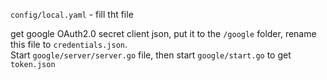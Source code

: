 `config/local.yaml` - fill tht file

get google OAuth2.0 secret client json, put it to the `/google` folder, rename this file to `credentials.json`.  
  Start `google/server/server.go` file, then start `google/start.go` to get `token.json`
